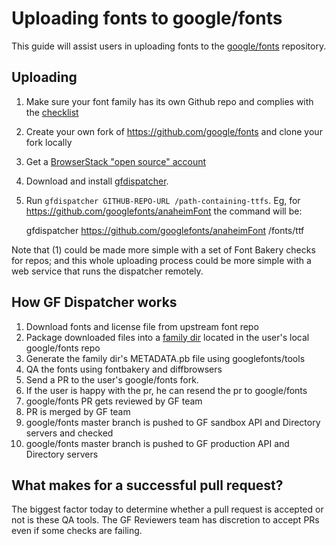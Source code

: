 # Uploading fonts to google/fonts

This guide will assist users in uploading fonts to the [google/fonts](https://github.com/google/fonts) repository.


## Uploading

1. Make sure your font family has its own Github repo and complies with the [checklist](https://github.com/googlefonts/gf-docs/blob/master/ProjectChecklist.md)
2. Create your own fork of https://github.com/google/fonts and clone your fork locally
3. Get a [BrowserStack "open source" account](https://www.browserstack.com/opensource)
4. Download and install [gfdispatcher]().
5. Run `gfdispatcher GITHUB-REPO-URL /path-containing-ttfs`. Eg, for <https://github.com/googlefonts/anaheimFont> the command will be:

    gfdispatcher https://github.com/googlefonts/anaheimFont /fonts/ttf

Note that (1) could be made more simple with a set of Font Bakery checks for repos; and this whole uploading process could be more simple with a web service that runs the dispatcher remotely. 


## How GF Dispatcher works

1. Download fonts and license file from upstream font repo
2. Package downloaded files into a [family dir]() located in the user's local google/fonts repo
3. Generate the family dir's METADATA.pb file using googlefonts/tools
4. QA the fonts using fontbakery and diffbrowsers
5. Send a PR to the user's google/fonts fork.
6. If the user is happy with the pr, he can resend the pr to google/fonts
7. google/fonts PR gets reviewed by GF team
8. PR is merged by GF team
9. google/fonts master branch is pushed to GF sandbox API and Directory servers and checked
10. google/fonts master branch is pushed to GF production API and Directory servers


## What makes for a successful pull request?

The biggest factor today to determine whether a pull request is accepted or not is these QA tools.
The GF Reviewers team has discretion to accept PRs even if some checks are failing.
